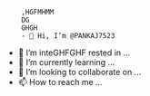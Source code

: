 
  
    
      
      
        ,HGFMHMM
        DG
        GHGH
        - 👋 Hi, I’m @PANKAJ7523
- 👀 I’m inteGHFGHF
rested in ...
- 🌱 I’m currently learning ...
- 💞️ I’m looking to collaborate on ...
- 📫 How to reach me ...

<!---
PANKAJ7523/PANKAJ7523 is a ✨ special ✨ repository because its `README.md` (this file) appears on your GitHub profile.
You can click the Preview link to take a look at your changes.
--->
